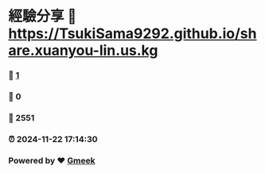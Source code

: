 # 經驗分享 :link: https://TsukiSama9292.github.io/share.xuanyou-lin.us.kg 
### :page_facing_up: [1](https://TsukiSama9292.github.io/share.xuanyou-lin.us.kg/tag.html) 
### :speech_balloon: 0 
### :hibiscus: 2551 
### :alarm_clock: 2024-11-22 17:14:30 
### Powered by :heart: [Gmeek](https://github.com/Meekdai/Gmeek)
